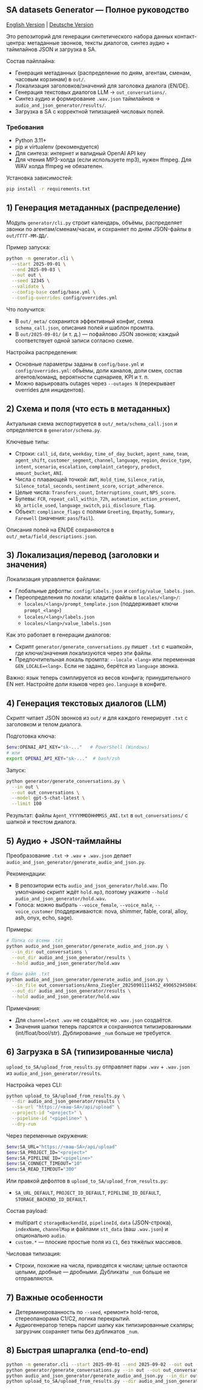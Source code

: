 ## SA datasets Generator — Полное руководство

[English Version](README.md) | [Deutsche Version](README.de.md)

Это репозиторий для генерации синтетического набора данных контакт-центра: метаданные звонков, тексты диалогов, синтез аудио + таймлайнов JSON и загрузка в SA.

Состав пайплайна:
- Генерация метаданных (распределение по дням, агентам, сменам, часовым корзинам) в `out/`.
- Локализация заголовков/значений для заголовка диалога (EN/DE).
- Генерация текстовых диалогов LLM → `out_conversations/`.
- Синтез аудио и формирование `.wav.json` таймлайнов → `audio_and_json_generator/results/`.
- Загрузка в SA с корректной типизацией числовых полей.

### Требования
- Python 3.11+
- pip и virtualenv (рекомендуется)
- Для синтеза: интернет и валидный OpenAI API key
- Для чтения MP3-холда (если используете mp3), нужен ffmpeg. Для WAV холда ffmpeg не обязателен.

Установка зависимостей:
```bash
pip install -r requirements.txt
```

## 1) Генерация метаданных (распределение)
Модуль `generator/cli.py` строит календарь, объёмы, распределяет звонки по агентам/сменам/часам, и сохраняет по дням JSON-файлы в `out/ГГГГ-ММ-ДД/`.

Пример запуска:
```bash
python -m generator.cli \
  --start 2025-09-01 \
  --end 2025-09-03 \
  --out out \
  --seed 12345 \
  --validate \
  --config-base config/base.yml \
  --config-overrides config/overrides.yml
```

Что получится:
- В `out/_meta/` сохранится эффективный конфиг, схема `schema_call.json`, описания полей и шаблон промпта.
- В `out/2025-09-01/` (и т. д.) — пофайлово JSON звонков; каждый соответствует одной записи согласно схеме.

Настройка распределения:
- Основные параметры заданы в `config/base.yml` и `config/overrides.yml`: объёмы, доли каналов, доли смен, состав агентов/команд, вероятности сценариев, KPI и т. п.
- Можно варьировать outages через `--outages N` (перекрывает overrides для инцидентов).

## 2) Схема и поля (что есть в метаданных)
Актуальная схема экспортируется в `out/_meta/schema_call.json` и определяется в `generator/schema.py`.

Ключевые типы:
- Строки: `call_id`, `date`, `weekday`, `time_of_day_bucket`, `agent_name`, `team`, `agent_shift`, `customer_segment`, `channel`, `language`, `region`, `device_type`, `intent`, `scenario`, `escalation`, `complaint_category`, `product`, `amount_bucket`, `ANI`.
- Числа с плавающей точкой: `AWT`, `Hold_time`, `Silence_ratio`, `Silence_total_seconds`, `sentiment_score`, `script_adherence`.
- Целые числа: `Transfers_count`, `Interruptions_count`, `NPS_score`.
- Булевы: `FCR`, `repeat_call_within_72h`, `automation_action_present`, `kb_article_used`, `language_switch`, `pii_disclosure_flag`.
- Объект: `compliance_flags` с полями `Greeting`, `Empathy`, `Summary`, `Farewell` (значения: `pass`/`fail`).

Описания полей на EN/DE сохраняются в `out/_meta/field_descriptions.json`.

## 3) Локализация/перевод (заголовки и значения)
Локализация управляется файлами:
- Глобальные дефолты: `config/labels.json` и `config/value_labels.json`.
- Переопределения по локали: кладите файлы в `locales/<lang>/`:
  - `locales/<lang>/prompt_template.json` (поддерживает ключи `prompt_<lang>`)
  - `locales/<lang>/labels.json`
  - `locales/<lang>/value_labels.json`

Как это работает в генерации диалогов:
- Скрипт `generator/generate_conversations.py` пишет `.txt` с «шапкой», где ключи/значения локализуются через эти файлы.
- Предпочтительная локаль промпта: `--locale <lang>` или переменная `GEN_LOCALE=<lang>`. Если не задано, берётся из `language` звонка.

Важно: язык теперь сэмплируется из весов конфига; принудительного EN нет. Настройте доли языков через `geo.language` в конфиге.

## 4) Генерация текстовых диалогов (LLM)
Скрипт читает JSON звонков из `out/` и для каждого генерирует `.txt` c заголовком и телом диалога.

Подготовка ключа:
```bash
$env:OPENAI_API_KEY="sk-..."   # PowerShell (Windows)
# или
export OPENAI_API_KEY="sk-..."  # bash/zsh
```

Запуск:
```bash
python generator/generate_conversations.py \
  --in out \
  --out out_conversations \
  --model gpt-5-chat-latest \
  --limit 100
```

Результат: файлы `Agent_YYYYMMDDHHMMSS_ANI.txt` в `out_conversations/` с шапкой и текстом диалога.

## 5) Аудио + JSON-таймлайны
Преобразование `.txt` → `.wav` + `.wav.json` делает `audio_and_json_generator/generate_audio_and_json.py`.

Рекомендации:
- В репозитории есть `audio_and_json_generator/hold.wav`. По умолчанию скрипт ждёт `hold.mp3`, поэтому укажите `--hold audio_and_json_generator/hold.wav`.
- Голоса: можно выбрать `--voice_female`, `--voice_male`, `--voice_customer` (поддерживаются: nova, shimmer, fable, coral, alloy, ash, onyx, echo, sage).

Примеры:
```bash
# Папка со всеми .txt
python audio_and_json_generator/generate_audio_and_json.py \
  --in_dir out_conversations \
  --out_dir audio_and_json_generator/results \
  --hold audio_and_json_generator/hold.wav

# Один файл .txt
python audio_and_json_generator/generate_audio_and_json.py \
  --in_file out_conversations/Anna_Ziegler_20250901114452_49065294508435.txt \
  --out_dir audio_and_json_generator/results \
  --hold audio_and_json_generator/hold.wav
```

Примечания:
- Для `channel=text` `.wav` не создаётся; но `.wav.json` создаётся.
- Значения шапки теперь парсятся и сохраняются типизированными (int/float/bool/str). Дублирование `_num` больше не требуется.

## 6) Загрузка в SA (типизированные числа)
`upload_to_SA/upload_from_results.py` отправляет пары `.wav` + `.wav.json` из `audio_and_json_generator/results`.

Настройка через CLI:
```bash
python upload_to_SA/upload_from_results.py \
  --dir audio_and_json_generator/results \
  --sa-url "https://<ваш-SA>/api/upload" \
  --project-id "<project>" \
  --pipeline-id "<pipeline>" \
  --dry-run
```
Через переменные окружения:
```bash
$env:SA_URL="https://<ваш-SA>/api/upload"
$env:SA_PROJECT_ID="<project>"
$env:SA_PIPELINE_ID="<pipeline>"
$env:SA_CONNECT_TIMEOUT="10"
$env:SA_READ_TIMEOUT="300"
```
Или правкой дефолтов в `upload_to_SA/upload_from_results.py`:
- `SA_URL_DEFAULT`, `PROJECT_ID_DEFAULT`, `PIPELINE_ID_DEFAULT`, `STORAGE_BACKEND_ID_DEFAULT`.

Состав payload:
- multipart с `storageBackendId`, `pipelineId`, `data` (JSON-строка), `indexName`, `channelMap` и файлами `stt_data` (ваш `.wav.json`) и опционально `audio`.
- `custom.*` — плоские простые поля из `C1`, без тяжёлых массивов.

Числовая типизация:
- Строки, похожие на числа, приводятся к числам; целые остаются целыми, дробные — дробными. Дубликаты `_num` больше не отправляются.

## 7) Важные особенности
- Детерминированность по `--seed`, «ремонт» hold-тегов, стереопанорама C1/C2, логика перекрытий.
- Аудиогенератор теперь парсит шапку как типизированные скаляры; загрузчик сохраняет типы без дубликатов `_num`.

## 8) Быстрая шпаргалка (end-to-end)
```bash
python -m generator.cli --start 2025-09-01 --end 2025-09-02 --out out --seed 42 --validate
python generator/generate_conversations.py --in out --out out_conversations --model gpt-5-chat-latest
python audio_and_json_generator/generate_audio_and_json.py --in_dir out_conversations --out_dir audio_and_json_generator/results --hold audio_and_json_generator/hold.wav
python upload_to_SA/upload_from_results.py --dir audio_and_json_generator/results --dry-run
```


